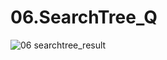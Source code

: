 # 06.SearchTree_Q
![06 searchtree_result](https://github.com/PINGPINGYEE/06.SearchTree_Q/assets/30267171/a26566fb-6573-458b-9c21-cdf2e8d50fce)
